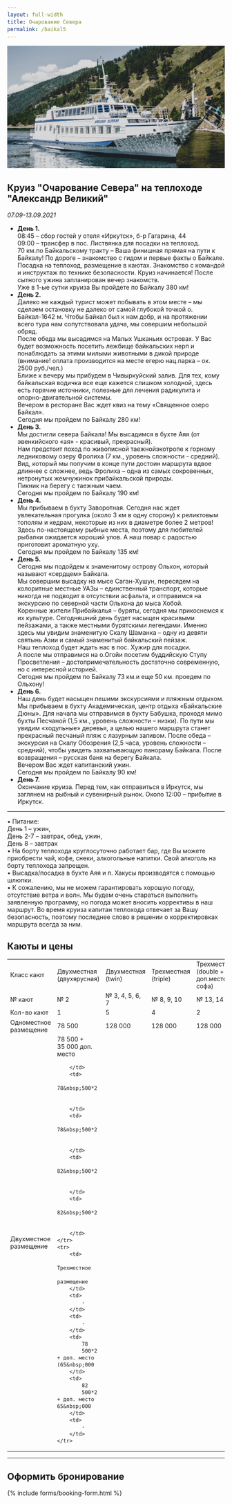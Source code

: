 ```yaml
---
layout: full-width
title: Очарование Севера
permalink: /baikal5
---
```


![Теплоход "Александр Великий"](/assets/images/baikal/alexander.jpg)

## Круиз  "Очарование Севера" на теплоходе "Александр Великий" 

*07.09-13.09.2021*

* **День 1.**  
08:45 – сбор гостей у отеля «Иркутск», б-р Гагарина, 44  
09:00 – трансфер в пос. Листвянка для посадки на теплоход.  
70 км.по Байкальскому тракту – Ваша финишная прямая на пути к Байкалу! По дороге – знакомство с гидом и первые факты о Байкале.  
Посадка на теплоход, размещение в каютах. Знакомство с командой и инструктаж по технике безопасности. 
Круиз начинается! После сытного ужина запланирован вечер знакомств.  
Уже в 1-ые сутки круиза Вы пройдете по Байкалу 380 км!  
* **День 2.**  
Далеко не каждый турист может побывать в этом месте – мы сделаем остановку не далеко от самой глубокой точкой о. Байкал-1642 м. Чтобы Байкал был к нам добр, и на протяжении всего тура нам сопутствовала удача, мы совершим небольшой обряд.  
После обеда мы высадимся на Малых Ушканьих островах. У Вас будет возможность посетить лежбище байкальских нерп и понаблюдать за этими милыми животными в дикой природе (внимание! оплата производится на месте егерю нац.парка – ок. 2500 руб./чел.)  
Ближе к вечеру мы прибудем в Чивыркуйский залив. Для тех, кому байкальская водичка все еще кажется слишком холодной, здесь есть горячие источники, полезные для лечения радикулита и опорно-двигательной системы.  
Вечером в ресторане Вас ждет квиз на тему «Священное озеро Байкал».  
Сегодня мы пройдем по Байкалу 280 км!  
* **День 3.**  
Мы достигли севера Байкала! Мы высадимся в бухте Аяя (от эвенкийского «ая» - красивый, прекрасный).   
Нам предстоит поход по живописной таежнойэкотропе к горному ледниковому озеру Фролиха (7 км., уровень сложности - средний). Вид, который мы получим в конце пути достоин маршрута вдвое длиннее с сложнее, ведь Фролиха – одна из самых сокровенных, нетронутых жемчужинок прибайкальской природы.  
Пикник на берегу с таежным чаем.  
Сегодня мы пройдем по Байкалу 190 км!  
* **День 4.**  
Мы прибываем в бухту Заворотная. Сегодня нас ждет увлекательная прогулка (около 3 км в одну сторону) к реликтовым тополям и кедрам, некоторые из них в диаметре более 2 метров!  
Здесь по-настоящему рыбные места, поэтому для любителей рыбалки ожидается хороший улов. А наш повар с радостью приготовит ароматную уху.  
Сегодня мы пройдем по Байкалу 135 км!  
* **День 5.**  
Сегодня мы подойдем к знаменитому острову Ольхон, который называют «сердцем» Байкала.  
Мы совершим высадку на мысе Саган-Хушун, пересядем на колоритные местные УАЗы – единственный транспорт, которые никогда не подводит в отсутствии асфальта, и отправимся на экскурсию по северной части Ольхона до мыса Хобой.  
Коренные жители Прибайкалья – буряты, сегодня мы прикоснемся к их культуре. Сегодняшний день будет насыщен красивыми пейзажами, а также местными бурятскими легендами. Именно здесь мы увидим знаменитую Скалу Шаманка – одну из девяти святынь Азии и самый знаменитый байкальский пейзаж.   
Наш теплоход будет ждать нас в пос. Хужир для посадки.  
А после мы отправимся на о.Огойи посетим буддийскую Ступу Просветления – достопримечательность достаточно современную, но с интересной историей.  
Сегодня мы пройдем по Байкалу 73 км.и еще 50 км. проедем по Ольхону!   
* **День 6.**  
Наш день будет насыщен пешими экскурсиями и пляжным отдыхом.  
Мы прибываем в бухту Академическая, центр отдыха «Байкальские Дюны». Для начала мы отправимся в бухту Бабушка, проходя мимо бухты Песчаной (1,5 км., уровень сложности – низки). По пути мы увидим «ходульные» деревья, а целью нашего маршрута станет прекрасный песчаный пляж с лазурным заливом. 
После обеда – экскурсия на Скалу Обозрения (2,5 часа, уровень сложности – средний), чтобы увидеть захватывающую панораму Байкала. После возвращения – русская баня на берегу Байкала.   
Вечером Вас ждет капитанский ужин.  
Сегодня мы пройдем по Байкалу 90 км!  
* **День 7.**    
Окончание круиза. Перед тем, как отправиться в Иркутск, мы заглянем на рыбный и сувенирный рынок. Около 12:00 – прибытие в Иркутск. 

******
  
• Питание:  
День 1 – ужин,  
День 2-7 – завтрак, обед, ужин,  
День 8 – завтрак    
• На борту теплохода круглосуточно работает бар, где Вы можете приобрести чай, кофе, снеки, алкогольные напитки. Свой алкоголь на борту теплохода запрещен.  
• Высадка/посадка в бухте Аяя и п. Хакусы производятся с помощью шлюпки.   
• К сожалению, мы не можем гарантировать хорошую погоду, отсутствие ветра и волн. Мы будем очень стараться выполнить заявленную программу, но погода может вносить коррективы в наш маршрут. Во время круиза капитан теплохода отвечает за Вашу безопасность, поэтому последнее слово в решении о корректировках маршрута всегда за ним.  


## Каюты и цены  


<table>
	<tr>
		<td>
			Класс
			кают
		</td>
		<td>
			Двухместная
			(двухярусная)
		</td>
		<td>
			Двухместная
			(twin)
		</td>
		<td>
			Трехместная
			(triple)
		</td>
		<td>
			Трехместная
			(double + доп.место софа)
		</td>
		<td>
			Семейная
			(double)
		</td>
	</tr>
	<tr>
		<td>
			№ кают
		</td>
		<td>
			№ 2
		</td>
		<td>
			№ 3,
			4, 5, 6, 7
		</td>
		<td>
			№ 8,
			9, 10
		</td>
		<td>
			№ 13,
			14
		</td>
		<td>
			№ 11,
			12
		</td>
	</tr>
	<tr>
		<td>
			Кол-во
			кают
		</td>
		<td>
			1
		</td>
		<td>
			5
		</td>
		<td>
			4
		</td>
		<td>
			2
		</td>
		<td>
			2
		</td>
	</tr>
	<tr>
		<td>
			Одноместное
			размещение
		</td>
		<td>
			78
			500
		</td>
		<td>
			128&nbsp;000
		</td>
		<td>
			128&nbsp;000
		</td>
		<td>
			128&nbsp;000
		</td>
		<td>
			128&nbsp;000
		</td>
	</tr>
	<tr>
		<td>
			Двухместное
			размещение
		</td>
		<td>
			78&nbsp;500
			+ 35&nbsp;000 доп. место 
			
		</td>
		<td>
			78&nbsp;500*2
			
			
		</td>
		<td>
			78&nbsp;500*2
			
			
		</td>
		<td>
			82&nbsp;500*2
			
			
		</td>
		<td>
			82&nbsp;500*2
			
			
		</td>
	</tr>
	<tr>
		<td>
			Трехместное
			размещение
		</td>
		<td>
			-
		</td>
		<td>
			-
		</td>
		<td>
			78
			500*2 + доп. место (65&nbsp;000
		</td>
		<td>
			82
			500*2 + доп. место 65&nbsp;000
		</td>
		<td>
			-
		</td>
	</tr>
</table>

*******
## Оформить бронирование

{% include forms/booking-form.html %}